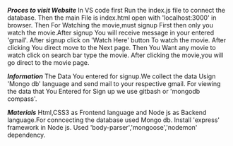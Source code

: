 ***Proces to visit Website***
In VS code first Run the index.js file to connect the database.
Then the main File is index.html open with 'localhost:3000' in browser.
Then For Watching the movie,must signup First then only you watch the movie.After signup You will receive message in your entered 'gmail'.
After signup click on 'Watch Here' button To watch the movie.
After clicking You direct move to the Next page.
Then You Want any movie to watch click on search bar type the movie.
After clicking the movie,you will go direct to the movie page.

***Information***
The Data You entered for signup.We collect the data Usign 'Mongo db' language and send mail to your respective gmail.
For viewing the data that You Entered for Sign up we use gitbash or 'mongodb compass'.

***Materials***
 Html,CSS3 as Frontend language and Node js as Backend language.For conncecting the database  used Mongo db.
 Install 'express' framework in Node js.
Used 'body-parser','mongoose','nodemon' dependency.
